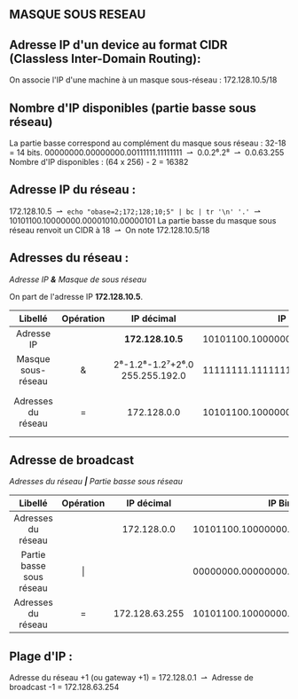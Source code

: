 ## MASQUE SOUS RESEAU

## Adresse IP d'un device au format CIDR (Classless Inter-Domain Routing):
On associe l'IP d'une machine à un masque sous-réseau : 172.128.10.5/18

## Nombre d'IP disponibles (partie basse sous réseau)
La partie basse correspond au complément du masque sous réseau : 32-18 = 14 bits.
00000000.00000000.00111111.11111111 &nbsp;&#8640;&nbsp; 0.0.2⁶.2⁸ &nbsp;&#8640;&nbsp; 0.0.63.255
Nombre d'IP disponibles : (64 x 256) - 2 = 16382

## Adresse IP du réseau :
172.128.10.5 &nbsp;&#8640;&nbsp; `echo "obase=2;172;128;10;5" | bc | tr '\n' '.'` &nbsp;&#8640;&nbsp; 10101100.10000000.00001010.00000101
La partie basse du masque sous réseau renvoit un CIDR à 18 &nbsp;&#8640;&nbsp; On note 172.128.10.5/18

## Adresses du réseau :

*Adresse IP **&** Masque de sous réseau*

On part de l'adresse IP **172.128.10.5**.

| Libellé | Opération | IP décimal | IP Binaire | Remarque |
|:-:|:-:|:-:|:-:|:-:|
| Adresse IP | | **172.128.10.5** | 10101100.10000000.00000000.00000101 | `echo "obase=2;172;128;10;5" \| bc \| tr '\n' '.'` |
| Masque sous-réseau | & | 2⁸-1.2⁸-1.2⁷+2⁶.0 <br> 255.255.192.0| 11111111.11111111.11000000.00000000 | 18 premiers bits |
| Adresses du réseau | = | 172.128.0.0 | 10101100.10000000.00000000.00000000 | `echo $(echo 'obase=10;ibase=2;10101100'\|bc)\.echo $(echo 'obase=10;ibase=2;10000000'\|bc)\.$(echo '0')\.$(echo '0')` |
                                                                          
## Adresse de broadcast

*Adresses du réseau **|** Partie basse sous réseau*

| Libellé | Opération | IP décimal | IP Binaire | Remarque |
|:-:|:-:|:-:|:-:|:-:|
| Adresses du réseau | | 172.128.0.0 | 10101100.10000000.00000000.00000000 | |
| Partie basse sous réseau | \| |  | 00000000.00000000.00111111.11111111 | Les 14 derniers bits (32-18) |
| Adresses du réseau | = | 172.128.63.255 | 10101100.10000000.00111111.11111111 ||


## Plage d'IP :
Adresse du réseau +1 (ou gateway +1) = 172.128.0.1 &nbsp;&#8640;&nbsp; Adresse de broadcast -1 = 172.128.63.254
